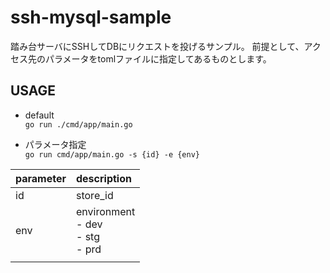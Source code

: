 # ssh-mysql-sample
踏み台サーバにSSHしてDBにリクエストを投げるサンプル。
前提として、アクセス先のパラメータをtomlファイルに指定してあるものとします。

## USAGE
- default  
`go run ./cmd/app/main.go`

- パラメータ指定  
`go run cmd/app/main.go -s {id} -e {env}`

| parameter | description|
|:----|:---- |
|id| store_id|
|env| environment<br>- dev<br>- stg<br>- prd|
||
